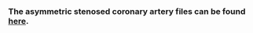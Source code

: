 ### The asymmetric stenosed coronary artery files can be found [here](https://uofutah-my.sharepoint.com/:u:/g/personal/u1447701_umail_utah_edu/EUxpMVqfRAJIpOyc140qSAcBDF2pTSuy9kWG48s1589xCQ?e=W4b0hb). 
